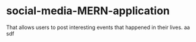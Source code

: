 # social-media-MERN-application
That allows users to post interesting events that happened in their lives.
aa
sdf
